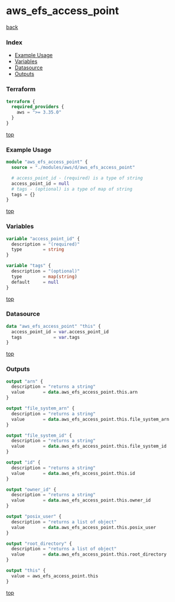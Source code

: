 # aws_efs_access_point

[back](../aws.md)

### Index

- [Example Usage](#example-usage)
- [Variables](#variables)
- [Datasource](#datasource)
- [Outputs](#outputs)

### Terraform

```terraform
terraform {
  required_providers {
    aws = ">= 3.35.0"
  }
}
```

[top](#index)

### Example Usage

```terraform
module "aws_efs_access_point" {
  source = "./modules/aws/d/aws_efs_access_point"

  # access_point_id - (required) is a type of string
  access_point_id = null
  # tags - (optional) is a type of map of string
  tags = {}
}
```

[top](#index)

### Variables

```terraform
variable "access_point_id" {
  description = "(required)"
  type        = string
}

variable "tags" {
  description = "(optional)"
  type        = map(string)
  default     = null
}
```

[top](#index)

### Datasource

```terraform
data "aws_efs_access_point" "this" {
  access_point_id = var.access_point_id
  tags            = var.tags
}
```

[top](#index)

### Outputs

```terraform
output "arn" {
  description = "returns a string"
  value       = data.aws_efs_access_point.this.arn
}

output "file_system_arn" {
  description = "returns a string"
  value       = data.aws_efs_access_point.this.file_system_arn
}

output "file_system_id" {
  description = "returns a string"
  value       = data.aws_efs_access_point.this.file_system_id
}

output "id" {
  description = "returns a string"
  value       = data.aws_efs_access_point.this.id
}

output "owner_id" {
  description = "returns a string"
  value       = data.aws_efs_access_point.this.owner_id
}

output "posix_user" {
  description = "returns a list of object"
  value       = data.aws_efs_access_point.this.posix_user
}

output "root_directory" {
  description = "returns a list of object"
  value       = data.aws_efs_access_point.this.root_directory
}

output "this" {
  value = aws_efs_access_point.this
}
```

[top](#index)